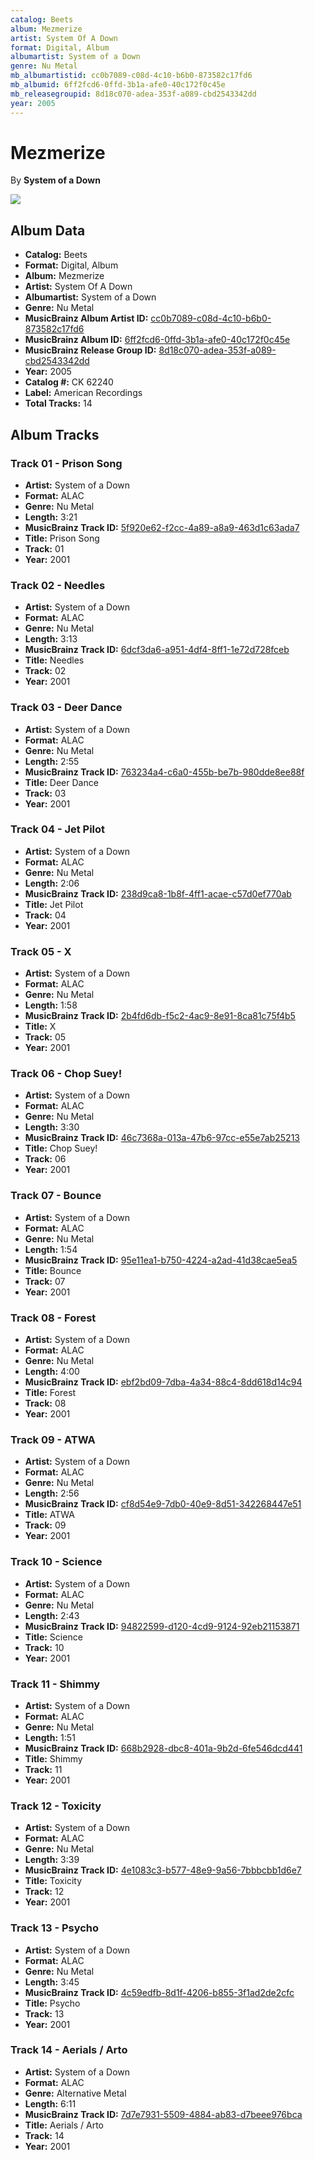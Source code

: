 ```yaml
---
catalog: Beets
album: Mezmerize
artist: System Of A Down
format: Digital, Album
albumartist: System of a Down
genre: Nu Metal
mb_albumartistid: cc0b7089-c08d-4c10-b6b0-873582c17fd6
mb_albumid: 6ff2fcd6-0ffd-3b1a-afe0-40c172f0c45e
mb_releasegroupid: 8d18c070-adea-353f-a089-cbd2543342dd
year: 2005
---
```


# Mezmerize

By **System of a Down**

![](../../assets/beetscovers/System_Of_A_Down-Mezmerize.jpg)

## Album Data

- **Catalog:** Beets
- **Format:** Digital, Album
- **Album:** Mezmerize
- **Artist:** System Of A Down
- **Albumartist:** System of a Down
- **Genre:** Nu Metal
- **MusicBrainz Album Artist ID:** [cc0b7089-c08d-4c10-b6b0-873582c17fd6](https://musicbrainz.org/artist/cc0b7089-c08d-4c10-b6b0-873582c17fd6)
- **MusicBrainz Album ID:** [6ff2fcd6-0ffd-3b1a-afe0-40c172f0c45e](https://musicbrainz.org/release/6ff2fcd6-0ffd-3b1a-afe0-40c172f0c45e)
- **MusicBrainz Release Group ID:** [8d18c070-adea-353f-a089-cbd2543342dd](https://musicbrainz.org/release-group/8d18c070-adea-353f-a089-cbd2543342dd)
- **Year:** 2005
- **Catalog #:** CK 62240
- **Label:** American Recordings
- **Total Tracks:** 14

## Album Tracks

### Track 01 - Prison Song

- **Artist:** System of a Down
- **Format:** ALAC
- **Genre:** Nu Metal
- **Length:** 3:21
- **MusicBrainz Track ID:** [5f920e62-f2cc-4a89-a8a9-463d1c63ada7](https://musicbrainz.org/recording/5f920e62-f2cc-4a89-a8a9-463d1c63ada7)
- **Title:** Prison Song
- **Track:** 01
- **Year:** 2001

### Track 02 - Needles

- **Artist:** System of a Down
- **Format:** ALAC
- **Genre:** Nu Metal
- **Length:** 3:13
- **MusicBrainz Track ID:** [6dcf3da6-a951-4df4-8ff1-1e72d728fceb](https://musicbrainz.org/recording/6dcf3da6-a951-4df4-8ff1-1e72d728fceb)
- **Title:** Needles
- **Track:** 02
- **Year:** 2001

### Track 03 - Deer Dance

- **Artist:** System of a Down
- **Format:** ALAC
- **Genre:** Nu Metal
- **Length:** 2:55
- **MusicBrainz Track ID:** [763234a4-c6a0-455b-be7b-980dde8ee88f](https://musicbrainz.org/recording/763234a4-c6a0-455b-be7b-980dde8ee88f)
- **Title:** Deer Dance
- **Track:** 03
- **Year:** 2001

### Track 04 - Jet Pilot

- **Artist:** System of a Down
- **Format:** ALAC
- **Genre:** Nu Metal
- **Length:** 2:06
- **MusicBrainz Track ID:** [238d9ca8-1b8f-4ff1-acae-c57d0ef770ab](https://musicbrainz.org/recording/238d9ca8-1b8f-4ff1-acae-c57d0ef770ab)
- **Title:** Jet Pilot
- **Track:** 04
- **Year:** 2001

### Track 05 - X

- **Artist:** System of a Down
- **Format:** ALAC
- **Genre:** Nu Metal
- **Length:** 1:58
- **MusicBrainz Track ID:** [2b4fd6db-f5c2-4ac9-8e91-8ca81c75f4b5](https://musicbrainz.org/recording/2b4fd6db-f5c2-4ac9-8e91-8ca81c75f4b5)
- **Title:** X
- **Track:** 05
- **Year:** 2001

### Track 06 - Chop Suey!

- **Artist:** System of a Down
- **Format:** ALAC
- **Genre:** Nu Metal
- **Length:** 3:30
- **MusicBrainz Track ID:** [46c7368a-013a-47b6-97cc-e55e7ab25213](https://musicbrainz.org/recording/46c7368a-013a-47b6-97cc-e55e7ab25213)
- **Title:** Chop Suey!
- **Track:** 06
- **Year:** 2001

### Track 07 - Bounce

- **Artist:** System of a Down
- **Format:** ALAC
- **Genre:** Nu Metal
- **Length:** 1:54
- **MusicBrainz Track ID:** [95e11ea1-b750-4224-a2ad-41d38cae5ea5](https://musicbrainz.org/recording/95e11ea1-b750-4224-a2ad-41d38cae5ea5)
- **Title:** Bounce
- **Track:** 07
- **Year:** 2001

### Track 08 - Forest

- **Artist:** System of a Down
- **Format:** ALAC
- **Genre:** Nu Metal
- **Length:** 4:00
- **MusicBrainz Track ID:** [ebf2bd09-7dba-4a34-88c4-8dd618d14c94](https://musicbrainz.org/recording/ebf2bd09-7dba-4a34-88c4-8dd618d14c94)
- **Title:** Forest
- **Track:** 08
- **Year:** 2001

### Track 09 - ATWA

- **Artist:** System of a Down
- **Format:** ALAC
- **Genre:** Nu Metal
- **Length:** 2:56
- **MusicBrainz Track ID:** [cf8d54e9-7db0-40e9-8d51-342268447e51](https://musicbrainz.org/recording/cf8d54e9-7db0-40e9-8d51-342268447e51)
- **Title:** ATWA
- **Track:** 09
- **Year:** 2001

### Track 10 - Science

- **Artist:** System of a Down
- **Format:** ALAC
- **Genre:** Nu Metal
- **Length:** 2:43
- **MusicBrainz Track ID:** [94822599-d120-4cd9-9124-92eb21153871](https://musicbrainz.org/recording/94822599-d120-4cd9-9124-92eb21153871)
- **Title:** Science
- **Track:** 10
- **Year:** 2001

### Track 11 - Shimmy

- **Artist:** System of a Down
- **Format:** ALAC
- **Genre:** Nu Metal
- **Length:** 1:51
- **MusicBrainz Track ID:** [668b2928-dbc8-401a-9b2d-6fe546dcd441](https://musicbrainz.org/recording/668b2928-dbc8-401a-9b2d-6fe546dcd441)
- **Title:** Shimmy
- **Track:** 11
- **Year:** 2001

### Track 12 - Toxicity

- **Artist:** System of a Down
- **Format:** ALAC
- **Genre:** Nu Metal
- **Length:** 3:39
- **MusicBrainz Track ID:** [4e1083c3-b577-48e9-9a56-7bbbcbb1d6e7](https://musicbrainz.org/recording/4e1083c3-b577-48e9-9a56-7bbbcbb1d6e7)
- **Title:** Toxicity
- **Track:** 12
- **Year:** 2001

### Track 13 - Psycho

- **Artist:** System of a Down
- **Format:** ALAC
- **Genre:** Nu Metal
- **Length:** 3:45
- **MusicBrainz Track ID:** [4c59edfb-8d1f-4206-b855-3f1ad2de2cfc](https://musicbrainz.org/recording/4c59edfb-8d1f-4206-b855-3f1ad2de2cfc)
- **Title:** Psycho
- **Track:** 13
- **Year:** 2001

### Track 14 - Aerials / Arto

- **Artist:** System of a Down
- **Format:** ALAC
- **Genre:** Alternative Metal
- **Length:** 6:11
- **MusicBrainz Track ID:** [7d7e7931-5509-4884-ab83-d7beee976bca](https://musicbrainz.org/recording/7d7e7931-5509-4884-ab83-d7beee976bca)
- **Title:** Aerials / Arto
- **Track:** 14
- **Year:** 2001

